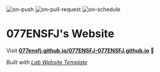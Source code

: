 
  ![on-push](../../actions/workflows/on-push.yaml/badge.svg)
  ![on-pull-request](../../actions/workflows/on-pull-request.yaml/badge.svg)
  ![on-schedule](../../actions/workflows/on-schedule.yaml/badge.svg)

  # 077ENSFJ's Website

  Visit **[077ensfj.github.io/077ENSFJ-077ENSFJ.github.io](https://077ensfj.github.io/077ENSFJ-077ENSFJ.github.io)** 🚀

  _Built with [Lab Website Template](https://greene-lab.gitbook.io/lab-website-template-docs)_
